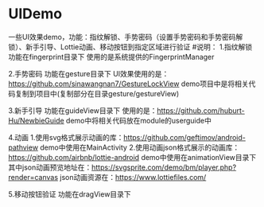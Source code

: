 # UIDemo
一些UI效果demo，功能：指纹解锁、手势密码（设置手势密码和手势密码解锁）、新手引导、Lottie动画、移动按钮到指定区域进行验证
#说明：
1.指纹解锁  功能在fingerprint目录下  使用的是系统提供的FingerprintManager

2.手势密码 功能在gesture目录下  UI效果使用的是：https://github.com/sinawangnan7/GestureLockView  demo项目中是将相关代码复制到项目中(复制部分在目录gesture/gestureView)

3.新手引导  功能在guideView目录下  使用的是：https://github.com/huburt-Hu/NewbieGuide  demo中将相关代码放在module的userguide中

4.动画 1.使用svg格式展示动画的库：https://github.com/geftimov/android-pathview  demo中使用在MainActivity
       2.使用动画json格式展示的动画库：https://github.com/airbnb/lottie-android  demo中使用在animationView目录下
       其中json动画预览地址在：https://svgsprite.com/demo/bm/player.php?render=canvas
       json动画资源在：https://www.lottiefiles.com/

5.移动按钮验证  功能在dragView目录下

